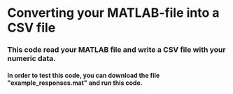 # Converting your MATLAB-file into a CSV file

### This code read your MATLAB file and write a CSV file with your numeric data. 

#### In order to test this code, you can download the file "example_responses.mat" and run this code. 
